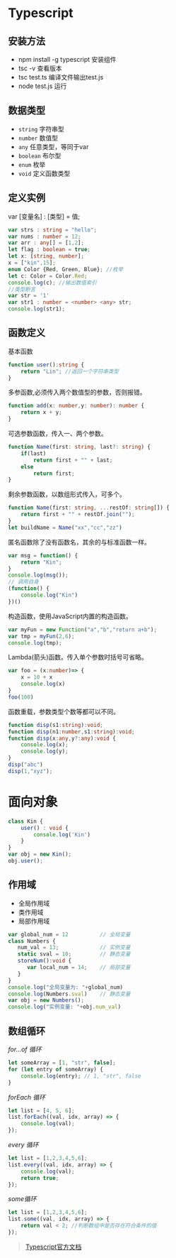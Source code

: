 # Typescript
## 安装方法
- npm install -g typescript 安装组件
- tsc -v 查看版本
- tsc test.ts 编译文件输出test.js
- node test.js 运行
## 数据类型
- `string` 字符串型
- `number` 数值型
- `any` 任意类型，等同于var
- `boolean` 布尔型
- `enum` 枚举
- `void` 定义函数类型
## 定义实例
var [变量名] : [类型] = 值;
```typescript
var strs : string = "hello";
var nums : number = 12;
var arr : any[] = [1,2];
let flag : boolean = true;
let x: [string, number];
x = ["kin",15];
enum Color {Red, Green, Blue}; //枚举
let c: Color = Color.Red;
console.log(c); //输出数值索引
//类型断言
var str = '1'
var str1 : number = <number> <any> str;
console.log(str1);
```
## 函数定义
基本函数
```typescript
function user():string {
	return "Lin"; //返回一个字符串类型
}
```
多参函数,必须传入两个数值型的参数，否则报错。
```typescript
function add(x: number,y: number): number {
	return x + y;
}
```
可选参数函数，传入一、两个参数。
```typescript
function Name(first: string, last?: string) {
	if(last)
		return first + "" + last;
	else
		return first;
}
```
剩余参数函数，以数组形式传入，可多个。
```typescript
function Name(first: string, ...restOf: string[]) {
	return first + "" + restOf.join("");
}
let buildName = Name("xx","cc","zz")
```
匿名函数除了没有函数名，其余的与标准函数一样。
```typescript
var msg = function() {
	return "Kin";
}
console.log(msg());
// 调用自身
(function() {
	console.log("Kin")
})()
```
构造函数，使用JavaScript内置的构造函数。
```typescript
var myFun = new Function("a","b","return a+b");
var tmp = myFun(2,6);
console.log(tmp);
```
Lambda(箭头)函数。传入单个参数时括号可省略。
```typescript
var foo = (x:number)=> {
    x = 10 + x
    console.log(x)
}
foo(100)
```
函数重载，参数类型个数等都可以不同。
```typescript
function disp(s1:string):void;
function disp(n1:number,s1:string):void;
function disp(x:any,y?:any):void {
	console.log(x);
    console.log(y);
}
disp("abc")
disp(1,"xyz");
```
# 面向对象
```typescript
class Kin {
	user() : void {
		console.log('Kin')
	}
}
var obj = new Kin();
obj.user();
```
## 作用域
- 全局作用域
- 类作用域
- 局部作用域
```typescript
var global_num = 12          // 全局变量
class Numbers {
   num_val = 13;             // 实例变量
   static sval = 10;         // 静态变量
   storeNum():void {
      var local_num = 14;    // 局部变量
   }
}
console.log("全局变量为: "+global_num)
console.log(Numbers.sval)    // 静态变量
var obj = new Numbers();
console.log("实例变量: "+obj.num_val)
```
## 数组循环
*for...of 循环*
```typescript
let someArray = [1, "str", false];
for (let entry of someArray) {
    console.log(entry); // 1, "str", false
}
```
*forEach 循环*
```typescript
let list = [4, 5, 6];
list.forEach((val, idx, array) => {
    console.log(val);
});
```
*every 循环*
```typescript
let list = [1,2,3,4,5,6];
list.every((val, idx, array) => {
	console.log(val);
    return true;
});
```
*some循环*
```typescript
let list = [1,2,3,4,5,6];
list.some((val, idx, array) => {
    return val < 2; //判断数组中是否存在符合条件的值
});
```
> [Typescript官方文档](https://www.tslang.cn/docs/handbook/basic-types.html)